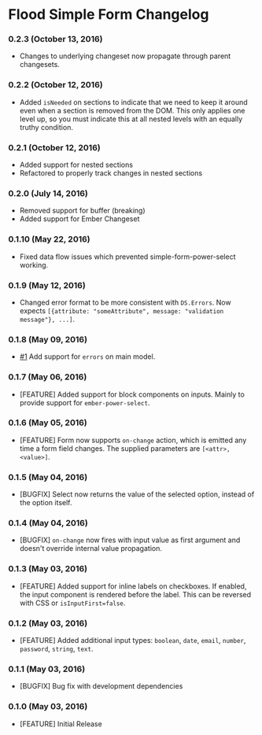 # Flood Simple Form Changelog


### 0.2.3 (October 13, 2016)

- Changes to underlying changeset now propagate through parent changesets.

### 0.2.2 (October 12, 2016)

- Added `isNeeded` on sections to indicate that we need to keep it around even
  when a section is removed from the DOM. This only applies one level up, so you
  must indicate this at all nested levels with an equally truthy condition.

### 0.2.1 (October 12, 2016)

- Added support for nested sections
- Refactored to properly track changes in nested sections

### 0.2.0 (July 14, 2016)

- Removed support for buffer (breaking)
- Added support for Ember Changeset

### 0.1.10 (May 22, 2016)

- Fixed data flow issues which prevented simple-form-power-select working.

### 0.1.9 (May 12, 2016)

- Changed error format to be more consistent with `DS.Errors`. Now expects `[{attribute: "someAttribute", message: "validation message"}, ...]`.

### 0.1.8 (May 09, 2016)

- [#1](https://github.com/ivanvanderbyl/flood-simple-form/pull/1) Add support for `errors` on main model.

### 0.1.7 (May 06, 2016)

- [FEATURE] Added support for block components on inputs. Mainly to provide support for `ember-power-select`.

### 0.1.6 (May 05, 2016)

- [FEATURE] Form now supports `on-change` action, which is emitted any time a form field changes. The supplied parameters are `[<attr>, <value>]`.

### 0.1.5 (May 04, 2016)

- [BUGFIX] Select now returns the value of the selected option, instead of the option itself.

### 0.1.4 (May 04, 2016)

- [BUGFIX] `on-change` now fires with input value as first argument and doesn't override internal value propagation.

### 0.1.3 (May 03, 2016)

- [FEATURE] Added support for inline labels on checkboxes. If enabled, the input component is rendered before the label. This can be reversed with CSS or `isInputFirst=false`.

### 0.1.2 (May 03, 2016)

- [FEATURE] Added additional input types: `boolean`, `date`, `email`, `number`, `password`, `string`, `text`.

### 0.1.1 (May 03, 2016)

- [BUGFIX] Bug fix with development dependencies

### 0.1.0 (May 03, 2016)

- [FEATURE] Initial Release
